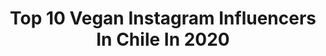 ---
title: Top 10 Vegan Instagram Influencers In Chile In 2020
description: >-
  Find top vegan Instagram influencers in Chile in 2020. Most popular hashtags: #chile #vegan #chilena.
platform: Instagram
hits: 66
text_top: Identify the most popular Instagram accounts on inBeat.
text_bottom: Our platform aggregates 66 Instagram influencers like this in Chile for you to connect with.
profiles:
  - username: "basmanicx"
    fullname: >-
      𝕬𝖓𝖓𝖆 𝕭𝖆𝖑𝖒𝖆𝖓𝖎𝖈𝖆 🕷
    bio: >-
      1991 | Queerdo | Valpo, CL. DM — annabalmanica@gmail.com Cocinerx en @veganayfacil 🌱
    location: "Chile"
    followers: 28511
    engagement: 819
    commentsToLikes: 0.026943
    id: ck14ld1ovu2340i19wzc6pgep
    verified: false
    hashtags: "#halloween, #dragqueen, #pride, #dragqueenmakeup"
  - username: "fiseacosplay"
    fullname: >-
      Tammy
    bio: >-
      Una simple chica que le gustan cosas y las comparte #videogames #cosplay #cats #pastry #vegan @devirchile fiseacosplay@gmail.com Santiago, Chile
    location: "Chile"
    followers: 29702
    engagement: 500
    commentsToLikes: 0.028172
    id: ckaovu0df65t10i78ibmb5q8a
    verified: false
    hashtags: "#stream, #31juegosdemiedo, #twitch, #cosplay"
  - username: "lunarodriguezespinoza"
    fullname: >-
      LUNA 🌙
    bio: >-
      ☾ vegan ☾ Tik tok & YTube: lunarodriguezespinoza ⇣ entrevista veggies ✨ . Santiago, Chile 🇨🇱
    location: "Chile"
    followers: 50536
    engagement: 1805
    commentsToLikes: 0.008822
    id: ck0vw0eibrjnh0i19kuuwf4ew
    verified: false
    hashtags: "#chilevegano, #chilevegan, #algarrobo, #quedateencasa"
  - username: "palomasurf"
    fullname: >-
      ➰Paloma Santos➰
    bio: >-
      • VEGAN 🌱 • SURFISTA PROFESIONAL • 2x CAMPEONA NACIONAL🇨🇱 • SUBCAMPEONA LATINA 🥈 #eatplantsnotanimals #nomasplastico #bethechange🌎
    location: "Chile"
    followers: 17285
    engagement: 825
    commentsToLikes: 0.043249
    id: ck5hjnd1fgxhn0i110jmvpkne
    verified: false
    hashtags: ""
  - username: "mariazion"
    fullname: >-
      Maria Zion🎤
    bio: >-
      Cantante🎤Actriz🎭 Mamá👩‍👧‍👦 Terapeuta Cannábica💚 Feminismo💜 Vegan🌱 Team @mamajampower Cuenta de respaldo @feminizadas_ Patagonia 🇨🇱 Canal Youtube⬇️
    location: "Chile"
    followers: 13788
    engagement: 438
    commentsToLikes: 0.034594
    id: ck5q11oz08u6z0i11mj156ale
    verified: false
    hashtags: "#woman, #culture, #chile, #body"
  - username: "natalia_hates_you"
    fullname: >-
      🌹 Natalia
    bio: >-
      Yo vivo en una cáscara de nuez 🌰 🎪 Dance to live, live to dance 🎭 XXI años🔮 CDMX 🏙 Vegan 🌱
    location: "Chile"
    followers: 18002
    engagement: 850
    commentsToLikes: 0.115077
    id: ckaoz4v0nkdl40i78p0x3pwaa
    verified: false
    hashtags: "#makeup, #wakeupandmakeup, #graphiclinerlook, #graphicliner"
  - username: "antoyanezl"
    fullname: >-
      Anto Yáñez Lasalvia
    bio: >-
      ￼🏳️‍🌈 VEGAN 🌱
    location: "Chile"
    followers: 4657
    engagement: 1120
    commentsToLikes: 0.067636
    id: ck0w1c1asilbj0i19ir9xta0e
    verified: false
    hashtags: "#chiledespierto, #ridewithyourfamily, #veganlife, #veganathlete"
  - username: "tomxx"
    fullname: >-
      Oscar Silva  𓆏
    bio: >-
      Tatuajes y pinturas 🌚 🌝 Vegan 🐸❤️ @tomxx___ For prints and original paintings on the link
    location: "Chile"
    followers: 16215
    engagement: 815
    commentsToLikes: 0.013641
    id: ck9weuhuhlvyq0j781ubhpds2
    verified: false
    hashtags: "#bright, #tradflash, #paperworkers, #oldlines"
  - username: "lascocinerasmetaleras"
    fullname: >-
      Jazmín Silva
    bio: >-
      ¡Hola! Soy Jazmín, escribo recetas veganas y cocino mucho😊🤘🏼 Cuido a 4 perritas viejitas @losaniosdoradoscaninos 🥰 @tiendalascocinerasmetaleras #vegan
    location: "Chile"
    followers: 39446
    engagement: 193
    commentsToLikes: 0.062631
    id: ck6udh1z8l26a0j71ruk6qa80
    verified: false
    hashtags: "#stayhome, #tutieneslareceta, #elfuturoesvegano, #vegan"
  - username: "elialbasetti"
    fullname: >-
      Eliana Albasetti
    bio: >-
      🇦🇷 en 🇨🇱 🎭 •Actriz •mamá de Emilia y Luján. Vegana 🌱por amor. Mis datos de mamá en @yooytv 👇
    location: "Chile"
    followers: 324182
    engagement: 124
    commentsToLikes: 0.055840
    id: ck5zkv5ibk7r70i14104fbmux
    verified: true
    hashtags: "#vegan, #veganoschile, #vivecrueltyfree, #crueltyfree"
---